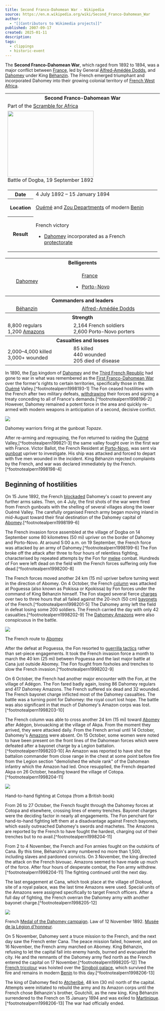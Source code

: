 ```yaml
---
title: Second Franco-Dahomean War - Wikipedia
source: https://en.m.wikipedia.org/wiki/Second_Franco-Dahomean_War
author:
  - "[[Contributors to Wikimedia projects]]"
published: 2007-09-17
created: 2025-01-11
description: 
tags:
  - clippings
  - historic-event
---
```

The **Second Franco-Dahomean War**, which raged from 1892 to 1894, was a major conflict between [France](https://en.m.wikipedia.org/wiki/French_Third_Republic "French Third Republic"), led by General [Alfred-Amédée Dodds](https://en.m.wikipedia.org/wiki/Alfred-Am%C3%A9d%C3%A9e_Dodds "Alfred-Amédée Dodds"), and [Dahomey](https://en.m.wikipedia.org/wiki/Dahomey "Dahomey") under King [Béhanzin](https://en.m.wikipedia.org/wiki/B%C3%A9hanzin "Béhanzin"). The French emerged triumphant and incorporated Dahomey into their growing colonial territory of [French West Africa](https://en.m.wikipedia.org/wiki/French_West_Africa "French West Africa").

<table><tbody><tr><th colspan="2">Second Franco-Dahomean War</th></tr><tr><td colspan="2">Part of the <a href="https://en.m.wikipedia.org/wiki/Scramble_for_Africa">Scramble for Africa</a></td></tr><tr><td colspan="2"><span><a href="https://en.m.wikipedia.org/wiki/File:Combat_de_Dogba-1892.jpg"><img src="https://upload.wikimedia.org/wikipedia/commons/thumb/9/96/Combat_de_Dogba-1892.jpg/280px-Combat_de_Dogba-1892.jpg" width="280" height="215"></a></span><br>Battle of Dogba, 19 September 1892</td></tr><tr><td colspan="2"><table><tbody><tr><th>Date</th><td>4 July 1892 – 15 January 1894</td></tr><tr><th>Location</th><td><div><p><a href="https://en.m.wikipedia.org/wiki/Ou%C3%A9m%C3%A9_Department">Ouémé</a> and <a href="https://en.m.wikipedia.org/wiki/Zou_Department">Zou Departments</a> of modern <a href="https://en.m.wikipedia.org/wiki/Benin">Benin</a></p></div></td></tr><tr><th>Result</th><td><p>French victory</p><ul><li><a href="https://en.m.wikipedia.org/wiki/Dahomey">Dahomey</a> incorporated as a French <a href="https://en.m.wikipedia.org/wiki/Protectorate">protectorate</a></li></ul></td></tr></tbody></table></td></tr><tr><th colspan="2">Belligerents</th></tr><tr><td><span><span><span><span><img src="https://upload.wikimedia.org/wikipedia/commons/thumb/b/b1/Flag_of_Ghezo_of_Dahomey.svg/23px-Flag_of_Ghezo_of_Dahomey.svg.png" width="23" height="14"></span></span>&nbsp;</span><a href="https://en.m.wikipedia.org/wiki/Dahomey">Dahomey</a></span></td><td><p><span><span><span><span><img src="https://upload.wikimedia.org/wikipedia/commons/thumb/c/c3/Flag_of_France.svg/23px-Flag_of_France.svg.png" width="23" height="15"></span></span>&nbsp;</span><a href="https://en.m.wikipedia.org/wiki/French_Third_Republic">France</a></span></p><ul><li><a href="https://en.m.wikipedia.org/wiki/Porto-Novo">Porto-Novo</a></li></ul></td></tr><tr><th colspan="2">Commanders and leaders</th></tr><tr><td><span><span><a href="https://en.m.wikipedia.org/wiki/Dahomey"><img src="https://upload.wikimedia.org/wikipedia/commons/thumb/b/b1/Flag_of_Ghezo_of_Dahomey.svg/23px-Flag_of_Ghezo_of_Dahomey.svg.png" width="23" height="14"></a></span></span> <a href="https://en.m.wikipedia.org/wiki/B%C3%A9hanzin">Béhanzin</a></td><td><span><span><a href="https://en.m.wikipedia.org/wiki/French_Third_Republic"><img src="https://upload.wikimedia.org/wikipedia/commons/thumb/c/c3/Flag_of_France.svg/23px-Flag_of_France.svg.png" width="23" height="15"></a></span></span> <a href="https://en.m.wikipedia.org/wiki/Alfred-Am%C3%A9d%C3%A9e_Dodds">Alfred-Amédée Dodds</a></td></tr><tr><th colspan="2">Strength</th></tr><tr><td>8,800 regulars<br>1,200 <a href="https://en.m.wikipedia.org/wiki/Dahomey_Amazons">Amazons</a></td><td>2,164 French soldiers<br>2,600 Porto-Novo porters</td></tr><tr><th colspan="2">Casualties and losses</th></tr><tr><td>2,000–4,000 killed<br>3,000+ wounded</td><td>85 killed<br>440 wounded<br>205 died of disease</td></tr></tbody></table>

In 1890, the [Fon](https://en.m.wikipedia.org/wiki/Fon_people "Fon people") kingdom of [Dahomey](https://en.m.wikipedia.org/wiki/Dahomey "Dahomey") and the [Third French Republic](https://en.m.wikipedia.org/wiki/Third_French_Republic "Third French Republic") had gone to war in what was remembered as the [First Franco-Dahomean War](https://en.m.wikipedia.org/wiki/First_Franco-Dahomean_War "First Franco-Dahomean War") over the former's rights to certain territories, specifically those in the [Ouémé](https://en.m.wikipedia.org/wiki/Ou%C3%A9m%C3%A9_Department "Ouémé Department") Valley.[^footnotealpern1998193-1] The Fon ceased hostilities with the French after two military defeats, [withdrawing](https://en.m.wikipedia.org/wiki/Withdrawal_\(military\) "Withdrawal (military)") their forces and signing a treaty conceding to all of France's demands.[^footnotealpern1998196-2] However, Dahomey remained a potent force in the area and quickly re-armed with modern weapons in anticipation of a second, decisive conflict.

![](https://upload.wikimedia.org/wikipedia/commons/thumb/8/8a/Combat_de_la_Topaze-1892.jpg/220px-Combat_de_la_Topaze-1892.jpg)

Dahomey warriors firing at the gunboat *Topaze*.

After re-arming and regrouping, the Fon returned to raiding the [Ouémé](https://en.m.wikipedia.org/wiki/Ou%C3%A9m%C3%A9_River "Ouémé River") Valley,[^footnotealpern199821-3] the same valley fought over in the first war with France. Victor Ballot, the French Resident at [Porto-Novo](https://en.m.wikipedia.org/wiki/Porto-Novo "Porto-Novo"), was sent via [gunboat](https://en.m.wikipedia.org/wiki/Gunboat "Gunboat") upriver to investigate. His ship was attacked and forced to depart with five men wounded in the incident. King Béhanzin rejected complaints by the French, and war was declared immediately by the French.[^footnotealpern1998198-4]

## Beginning of hostilities

On 15 June 1892, the French [blockaded](https://en.m.wikipedia.org/wiki/Blockade "Blockade") Dahomey's coast to prevent any further arms sales. Then, on 4 July, the first shots of the war were fired from French gunboats with the shelling of several villages along the lower Ouémé Valley. The carefully organised French army began moving inland in mid-August toward their final destination of the Dahomey capital of [Abomey](https://en.m.wikipedia.org/wiki/Abomey "Abomey").[^footnotealpern1998199-6]

The French invasion force assembled at the village of Dogba on 14 September some 80 kilometres (50 mi) upriver on the border of Dahomey and Porto-Novo. At around 5:00 a.m. on 19 September, the French force was attacked by an army of Dahomey.[^footnotealpern1998199-6] The Fon broke off the attack after three to four hours of relentless fighting, characterised by repeated attempts by the Fon for [melee](https://en.m.wikipedia.org/wiki/Melee "Melee") combat. Hundreds of Fon were left dead on the field with the French forces suffering only five dead.[^footnotealpern1998200-8]

The French forces moved another 24 km (15 mi) upriver before turning west in the direction of Abomey. On 4 October, the French [column](https://en.m.wikipedia.org/wiki/Column_\(formation\) "Column (formation)") was attacked at Poguessa (also known as Pokissa or Kpokissa) by Fon forces under the command of King Béhanzin himself. The Fon staged several fierce [charges](https://en.m.wikipedia.org/wiki/Charge_\(warfare\) "Charge (warfare)") over two to three hours that all failed against the 20-inch (50 cm) [bayonets](https://en.m.wikipedia.org/wiki/Bayonet "Bayonet") of the French.[^footnotealpern1998201-5] The Dahomey army left the field in defeat losing some 200 soldiers. The French carried the day with only 42 casualties.[^footnotealpern1998202-9] The [Dahomey Amazons](https://en.m.wikipedia.org/wiki/Dahomey_Amazons "Dahomey Amazons") were also conspicuous in the battle.

![](https://upload.wikimedia.org/wikipedia/commons/thumb/4/48/March_to_Abomey.jpg/220px-March_to_Abomey.jpg)

The French route to [Abomey](https://en.m.wikipedia.org/wiki/Abomey "Abomey")

After the defeat at Poguessa, the Fon resorted to [guerrilla tactics](https://en.m.wikipedia.org/wiki/Guerrilla_warfare "Guerrilla warfare") rather than set-piece engagements. It took the French invasion force a month to march the 40 km (25 mi) between Poguessa and the last major battle at Cana just outside Abomey. The Fon fought from foxholes and trenches to slow the French invasion.[^footnotealpern1998202-9]

On 6 October, the French had another major encounter with the Fon, at the village of Adégon. The Fon fared badly again, losing 86 Dahomey regulars and 417 Dahomey Amazons. The French suffered six dead and 32 wounded. The French bayonet charge inflicted most of the Dahomey casualties. The battle was a turning point for Dahomey: the royal court lost hope. The battle was also significant in that much of Dahomey's Amazon corps was lost.[^footnotealpern1998203-10]

The French column was able to cross another 24 km (15 mi) toward [Abomey](https://en.m.wikipedia.org/wiki/Abomey "Abomey") after Adégon, bivouacking at the village of Akpa. From the moment they arrived, they were attacked daily. From the French arrival until 14 October, Dahomey's [Amazons](https://en.m.wikipedia.org/wiki/Amazons "Amazons") were absent. On 15 October, some women were noted to have been present on the front lines of the Dahomean forces which were defeated after a bayonet charge by a Legion battalion.[^footnotealpern1998203-10] An Amazon was reported to have shot the battalion commander from close range in the chest at some point before fire from the Legion section "demolished the whole rank" of the Dahomean infantry which the Amazon had led. Once resupplied, the French departed Akpa on 26 October, heading toward the village of Cotopa.[^footnotealpern1998204-11]

![](https://upload.wikimedia.org/wikipedia/commons/thumb/e/e9/Combat_at_Cotopa.jpg/220px-Combat_at_Cotopa.jpg)

Hand-to-hand fighting at Cotopa (from a British book)

From 26 to 27 October, the French fought through the Dahomey forces at Cotopa and elsewhere, crossing lines of enemy trenches. Bayonet charges were the deciding factor in nearly all engagements. The Fon penchant for hand-to-hand fighting left them at a disadvantage against French bayonets, which easily outreached Dahomey's swords and machetes. The Amazons are reported by the French to have fought the hardest, charging out of their trenches but to no avail.[^footnotealpern1998204-11]

From 2 to 4 November, the French and Fon armies fought on the outskirts of Cana. By this time, Béhanzin's army numbered no more than 1,500, including slaves and pardoned convicts. On 3 November, the king directed the attack on the French bivouac. Amazons seemed to have made up much of the force. After four hours of desperate combat, the Fon army withdrew.[^footnotealpern1998204-11] The fighting continued until the next day.

The last engagement at Cana, which took place at the village of Diokoué, site of a royal palace, was the last time Amazons were used. Special units of the Amazons were assigned specifically to target French officers. After a full day of fighting, the French overran the Dahomey army with another bayonet charge.[^footnotealpern1998205-12]

![](https://upload.wikimedia.org/wikipedia/commons/thumb/6/63/Medaille_du_Dahomey_Loi_du_12_Novembre_1892.jpg/220px-Medaille_du_Dahomey_Loi_du_12_Novembre_1892.jpg)

French [Medal of the Dahomey campaign](https://en.m.wikipedia.org/wiki/Dahomey_Expedition_commemorative_medal_1892 "Dahomey Expedition commemorative medal 1892"). Law of 12 November 1892. [Musée de la Légion d'honneur](https://en.m.wikipedia.org/wiki/Mus%C3%A9e_de_la_L%C3%A9gion_d%27honneur "Musée de la Légion d'honneur").

On 5 November, Dahomey sent a truce mission to the French, and the next day saw the French enter Cana. The peace mission failed, however, and on 16 November, the French army marched on Abomey. King Béhanzin, refusing to let the capital fall into enemy hands, burned and evacuated the city. He and the remnants of the Dahomey army fled north as the French entered the capital on 17 November.[^footnotealpern1998205-12] The [French tricolour](https://en.m.wikipedia.org/wiki/Flag_of_France "Flag of France") was hoisted over the [Singboji palace](https://en.m.wikipedia.org/wiki/Royal_Palaces_of_Abomey "Royal Palaces of Abomey"), which survived the fire and remains in modern [Benin](https://en.m.wikipedia.org/wiki/Benin "Benin") to this day.[^footnotealpern1998206-13]

The king of Dahomey fled to [Atcheribé](https://en.m.wikipedia.org/w/index.php?title=Atcherib%C3%A9&action=edit&redlink=1 "Atcheribé (page does not exist)"), 48 km (30 mi) north of the capital. Attempts were initiated to rebuild the army and its Amazon corps until the French chose Béhanzin's brother, Goutchili, as the new king. King Béhanzin surrendered to the French on 15 January 1894 and was exiled to [Martinique](https://en.m.wikipedia.org/wiki/Martinique "Martinique").[^footnotealpern1998206-13] The war had officially ended.